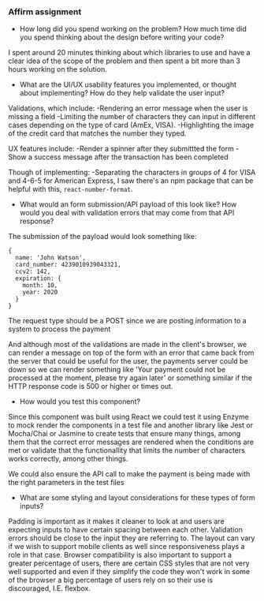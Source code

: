 ### Affirm assignment

* How long did you spend working on the problem? How much time did you spend thinking about the design before writing your code?

I spent around 20 minutes thinking about which libraries to use and have a clear idea of the scope of the problem and then spent a bit more than 3 hours working on the solution.

* What are the UI/UX usability features you implemented, or thought about implementing? How do they help validate the user input?

Validations, which include:
-Rendering an error message when the user is missing a field
-Limiting the number of characters they can input in different cases depending on the type of card (AmEx, VISA).
-Highlighting the image of the credit card that matches the number they typed.

UX features include:
-Render a spinner after they submittted the form
-Show a success message after the transaction has been completed

Though of implementing:
-Separating the characters in groups of 4 for VISA and 4-6-5 for American Express, I saw there's an npm package that can be helpful with this, `react-number-format`.


* What would an form submission/API payload of this look like? How would you deal with validation errors that may come from that API response?

The submission of the payload would look something like:
```
{
  name: 'John Watson',
  card_number: 4239010939043321,
  ccv2: 142,
  expiration: {
    month: 10,
    year: 2020
  }
}
```

The request type should be a POST since we are posting information to a system to process the payment

And although most of the validations are made in the client's browser, we can render a message on top of the form with an error that came back from the server that could be useful for the user, the payments server could be down so we can render something like 'Your payment could not be processed at the moment, please try again later' or something similar if the HTTP response code is 500 or higher or times out.

* How would you test this component?

Since this component was built using React we could test it using Enzyme to mock render the components in a test file and another library like Jest or Mocha/Chai  or Jasmine to create tests that ensure many things, among them that the correct error messages are rendered when the conditions are met or validate that the functionallity that limits the number of characters works correctly, among other things.

We could also ensure the API call to make the payment is being made with the right parameters in the test files

* What are some styling and layout considerations for these types of form inputs?

Padding is important as it makes it cleaner to look at and users are expecting inputs to have certain spacing between each other. Validation errors should be close to the input they are referring to. The layout can vary if we wish to support mobile clients as well since responsiveness plays a role in that case. Browser compatibility is also important to support a greater percentage of users, there are certain CSS styles that are not very well supported and even if they simplify the code they won't work in some of the browser a big percentage of users rely on so their use is discouraged, I.E. flexbox.
